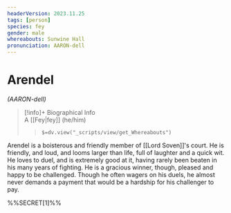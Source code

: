 ```yaml
---
headerVersion: 2023.11.25
tags: [person]
species: fey
gender: male
whereabouts: Sunwine Hall
pronunciation: AARON-dell
---
```

# Arendel
*(AARON-dell)*
>[!info]+ Biographical Info  
> A [[Fey|fey]] (he/him)  
>> `$=dv.view("_scripts/view/get_Whereabouts")`

Arendel is a boisterous and friendly member of [[Lord Soven]]'s court. He is friendly, and loud, and looms larger than life, full of laughter and a quick wit. He loves to duel, and is extremely good at it, having rarely been beaten in his many years of fighting. He is a gracious winner, though, pleased and happy to be challenged. Though he often wagers on his duels, he almost never demands a payment that would be a hardship for his challenger to pay.

%%SECRET[1]%%